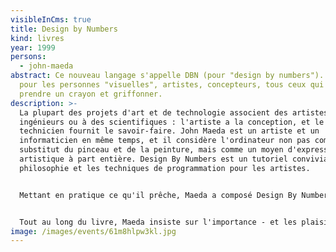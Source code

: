 ```yaml
---
visibleInCms: true
title: Design by Numbers
kind: livres
year: 1999
persons:
  - john-maeda
abstract: Ce nouveau langage s'appelle DBN (pour "design by numbers"). Conçu
  pour les personnes "visuelles", artistes, concepteurs, tous ceux qui aiment
  prendre un crayon et griffonner.
description: >-
  La plupart des projets d'art et de technologie associent des artistes à des
  ingénieurs ou à des scientifiques : l'artiste a la conception, et le
  technicien fournit le savoir-faire. John Maeda est un artiste et un
  informaticien en même temps, et il considère l'ordinateur non pas comme un
  substitut du pinceau et de la peinture, mais comme un moyen d'expression
  artistique à part entière. Design By Numbers est un tutoriel convivial sur la
  philosophie et les techniques de programmation pour les artistes.


  Mettant en pratique ce qu'il prêche, Maeda a composé Design By Numbers en utilisant un processus de calcul qu'il a développé spécifiquement pour ce livre. Il présente un langage de programmation et un environnement de développement, disponibles sur le Web, qui peuvent être téléchargés gratuitement ou exécutés directement dans tout navigateur Web compatible JAVA. Ce nouveau langage s'appelle DBN (pour "design by numbers"). Conçu pour les personnes "visuelles" - artistes, concepteurs, tous ceux qui aiment prendre un crayon et griffonner - DBN comporte très peu de commandes et se compose d'éléments ressemblant à ceux de nombreux autres langages, tels que LISP, LOGO, C/JAVA et BASIC.


  Tout au long du livre, Maeda insiste sur l'importance - et les plaisirs - de comprendre la motivation qui sous-tend la programmation informatique, ainsi que sur les nombreuses merveilles qui émergent de programmes bien écrits. Sympathisant avec les "matheux", il n'accorde qu'une importance minimale aux mathématiques dans la première moitié du livre. Le calcul étant intrinsèquement mathématique, la seconde partie du livre fait appel à des concepts mathématiques intermédiaires qui ne dépassent généralement pas le niveau de l'algèbre du lycée. Le lecteur qui maîtrise les compétences si clairement exposées par Maeda sera prêt à exploiter le véritable caractère de la conception de médias numériques.
image: /images/events/61m8hlpw3kl.jpg
---
```

